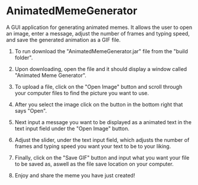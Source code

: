 # AnimatedMemeGenerator
A GUI application for generating animated memes. It allows the user to open an image, enter a message, adjust the number of frames and typing speed, and save the generated animation as a GIF file.

1. To run download the "AnimatedMemeGenerator.jar" file from the "build folder".

2. Upon downloading, open the file and it should display a window called "Animated Meme Generator". 

3. To upload a file, click on the "Open Image" button and scroll through your computer files to find the picture you want to use.

4. After you select the image click on the button in the bottom right that says "Open".

5. Next input a message you want to be displayed as a animated text in the text input field under the "Open Image" button.

6. Adjust the slider, under the text input field, which adjusts the number of frames and typing speed you want your text to be to your liking.

7. Finally, click on the "Save GIF" button and input what you want your file to be saved as, aswell as the file save location on your computer. 

8. Enjoy and share the meme you have just created!
